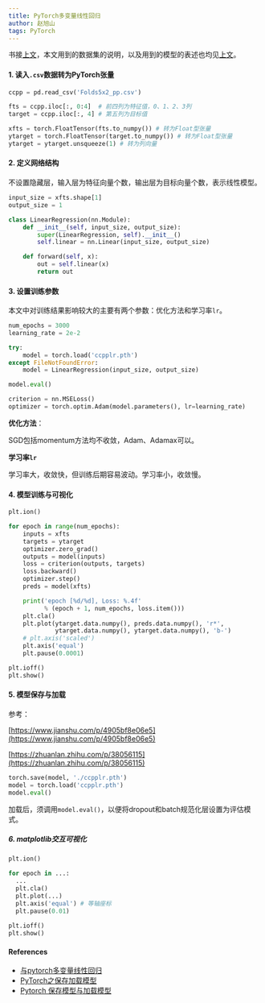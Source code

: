 ```yaml
---
title: PyTorch多变量线性回归
author: 赵旭山
tags: PyTorch
---
```


书接[上文](https://yuwenxianglong.github.io/2020/03/02/Pandas%E8%AF%BB%E5%8F%96CSV%E6%95%B0%E6%8D%AE%E8%BD%AC%E5%8C%96%E4%B8%BAPyTorch%E5%BC%A0%E9%87%8F.html)，本文用到的数据集的说明，以及用到的模型的表述也均见[上文](https://yuwenxianglong.github.io/2020/03/02/Pandas%E8%AF%BB%E5%8F%96CSV%E6%95%B0%E6%8D%AE%E8%BD%AC%E5%8C%96%E4%B8%BAPyTorch%E5%BC%A0%E9%87%8F.html)。

#### 1. 读入`.csv`数据转为PyTorch张量

```python
ccpp = pd.read_csv('Folds5x2_pp.csv')

fts = ccpp.iloc[:, 0:4]  # 前四列为特征值，0、1、2、3列
target = ccpp.iloc[:, 4] # 第五列为目标值

xfts = torch.FloatTensor(fts.to_numpy()) # 转为Float型张量
ytarget = torch.FloatTensor(target.to_numpy()) # 转为Float型张量
ytarget = ytarget.unsqueeze(1) # 转为列向量
```

#### 2. 定义网络结构

不设置隐藏层，输入层为特征向量个数，输出层为目标向量个数，表示线性模型。

```python
input_size = xfts.shape[1]
output_size = 1

class LinearRegression(nn.Module):
    def __init__(self, input_size, output_size):
        super(LinearRegression, self).__init__()
        self.linear = nn.Linear(input_size, output_size)

    def forward(self, x):
        out = self.linear(x)
        return out
```

#### 3. 设置训练参数

本文中对训练结果影响较大的主要有两个参数：优化方法和学习率`lr`。

```python
num_epochs = 3000
learning_rate = 2e-2

try:
    model = torch.load('ccpplr.pth')
except FileNotFoundError:
    model = LinearRegression(input_size, output_size)

model.eval()

criterion = nn.MSELoss()
optimizer = torch.optim.Adam(model.parameters(), lr=learning_rate)
```

**优化方法**：

SGD包括momentum方法均不收敛，Adam、Adamax可以。

**学习率`lr`**

学习率大，收敛快，但训练后期容易波动。学习率小，收敛慢。

#### 4. 模型训练与可视化

```python
plt.ion()

for epoch in range(num_epochs):
    inputs = xfts
    targets = ytarget
    optimizer.zero_grad()
    outputs = model(inputs)
    loss = criterion(outputs, targets)
    loss.backward()
    optimizer.step()
    preds = model(xfts)

    print('epoch [%d/%d], Loss: %.4f'
          % (epoch + 1, num_epochs, loss.item()))
    plt.cla()
    plt.plot(ytarget.data.numpy(), preds.data.numpy(), 'r*',
             ytarget.data.numpy(), ytarget.data.numpy(), 'b-')
    # plt.axis('scaled')
    plt.axis('equal')
    plt.pause(0.0001)

plt.ioff()
plt.show()
```

#### 5. 模型保存与加载

参考：

[https://www.jianshu.com/p/4905bf8e06e5](https://www.jianshu.com/p/4905bf8e06e5)

[https://zhuanlan.zhihu.com/p/38056115](https://zhuanlan.zhihu.com/p/38056115)

```python
torch.save(model, './ccpplr.pth')
model = torch.load('ccpplr.pth')
model.eval()
```

加载后，须调用`model.eval()`，以便将dropout和batch规范化层设置为评估模式。

##### 6. matplotlib交互可视化

```python
plt.ion()

for epoch in ...:
  ...
  plt.cla()
  plt.plot(...)
  plt.axis('equal') # 等轴座标
  plt.pause(0.01)
  
plt.ioff()
plt.show()
```







#### References

* [与pytorch多变量线性回归](http://cn.voidcc.com/question/p-eiuddbob-vb.html)
* [PyTorch之保存加载模型](https://www.jianshu.com/p/4905bf8e06e5)
* [Pytorch 保存模型与加载模型](https://zhuanlan.zhihu.com/p/38056115)

